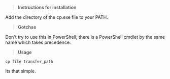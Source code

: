 > **Instructions for installation**

Add the directory of the cp.exe file to your PATH.

> **Gotchas**

Don't try to use this in PowerShell; there is a PowerShell cmdlet
by the same name which takes precedence.

> **Usage**

```cp file transfer_path```

Its that simple.
